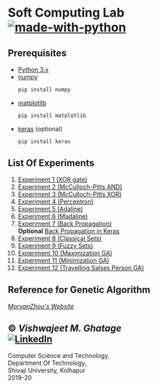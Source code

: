 # Soft Computing Lab <br /> [![made-with-python](https://img.shields.io/badge/Made%20with-Python-1f425f.svg)](https://www.python.org/)

## Prerequisites
- [Python 3.x](https://www.python.org/)
- [numpy](https://pypi.org/project/numpy/)
    ```sh
    pip install numpy
    ```
- [matplotlib](https://pypi.org/project/matplotlib/)
    ```sh
    pip install matplotlib
    ```
- [keras](https://pypi.org/project/Keras/) (optional)
    ```sh
    pip install keras
    ```

## List Of Experiments
1. [Experiment 1 (XOR gate)](https://github.com/cloud-VG/Soft-Computing-Lab/blob/master/Simple_XOR.py)
2. [Experiment 2 (McCulloch-Pitts AND)](https://github.com/cloud-VG/Soft-Computing-Lab/blob/master/McP_AND.py)
3. [Experiment 3 (McCulloch-Pitts XOR)](https://github.com/cloud-VG/Soft-Computing-Lab/blob/master/McP_XOR.py)
4. [Experiment 4 (Perceptron)](https://github.com/cloud-VG/Soft-Computing-Lab/blob/master/Perceptron.py)
5. [Experiment 5 (Adaline)](https://github.com/cloud-VG/Soft-Computing-Lab/blob/master/Adaline_ANDNOT.py)
6. [Experiment 6 (Madaline)](https://github.com/cloud-VG/Soft-Computing-Lab/blob/master/Madline_XOR.py)
7. [Experiment 7 (Back Propagation)](https://github.com/cloud-VG/Soft-Computing-Lab/blob/master/BackProp_XOR.py)
<br /> **Optional** [Back Propagation in Keras](https://github.com/cloud-VG/Soft-Computing-Lab/blob/master/BackProp_XOR_keras.py) 
8. [Experiment 8 (Classical Sets)](https://github.com/cloud-VG/Soft-Computing-Lab/blob/master/Set_Ops.py)
9. [Experiment 9 (Fuzzy Sets)](https://github.com/cloud-VG/Soft-Computing-Lab/blob/master/Fuzzy_Ops.py)
10. [Experiment 10 (Maximization GA)](https://github.com/cloud-VG/Soft-Computing-Lab/blob/master/GA_Max.py)
11. [Experiment 11 (Minimization GA)](https://github.com/cloud-VG/Soft-Computing-Lab/blob/master/GA_Min.py)
11. [Experiment 12 (Travelling Salses Person GA)](https://github.com/cloud-VG/Soft-Computing-Lab/blob/master/GA_TSP.py)

## Reference for Genetic Algorithm
[_MorvanZhou's Website_](https://morvanzhou.github.io/tutorials/)

## &copy; _Vishwajeet M. Ghatage_ <br /> [![LinkedIn](https://img.shields.io/badge/-LinkedIn-black.svg?style=flat-square&logo=linkedin&colorB=555)](https://www.linkedin.com/in/vishwajeet-ghatage/)
Computer Science and Technology, <br />
Department Of Technology, <br />
Shivaji University, Kolhapur <br />
2019-20
   
